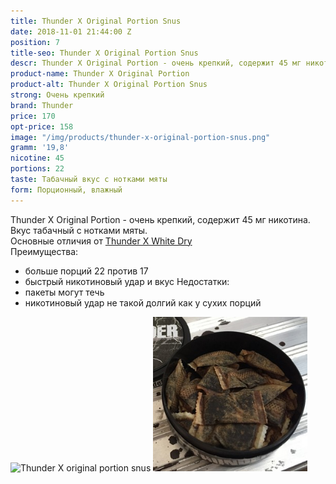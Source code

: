 ```yaml
---
title: Thunder X Original Portion Snus
date: 2018-11-01 21:44:00 Z
position: 7
title-seo: Thunder X Original Portion Snus
descr: Thunder X Original Portion - очень крепкий, содержит 45 мг никотина.
product-name: Thunder X Original Portion
product-alt: Thunder X Original Portion Snus
strong: Очень крепкий
brand: Thunder
price: 170
opt-price: 158
image: "/img/products/thunder-x-original-portion-snus.png"
gramm: '19,8'
nicotine: 45
portions: 22
taste: Табачный вкус с нотками мяты
form: Порционный, влажный
---
```


Thunder X Original Portion - очень крепкий, содержит 45 мг никотина.<br>
Вкус табачный с нотками мяты.<br>
Основные отличия от [Thunder X White Dry](/thunder-x-white-dry)<br>
Преимущества:
* больше порций 22 против 17
* быстрый никотиновый удар и вкус
Недостатки:
* пакеты могут течь
* никотиновый удар не такой долгий как у сухих порций
<div class="mb-3">
<img class="img-fluid" style="width:49%" src="/img/products/thunder-x-original/sthunder-snus-original-portion.jpg" alt="Thunder X original portion snus">
<img class="img-fluid" style="width:49%" src="/img/products/thunder-x-original/thunder-x-snus-original-portion.jpg" alt="Тандер Х снюс">
</div>